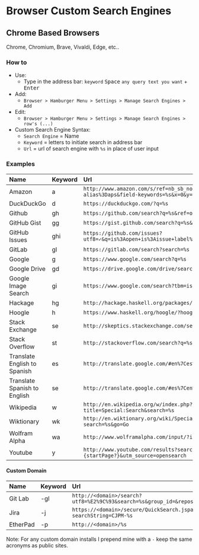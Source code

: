 # Browser Custom Search Engines

## Chrome Based Browsers

Chrome, Chromium, Brave, Vivaldi, Edge, etc..

### How to

* Use:
    * Type in the address bar: `keyword` <kbd>Space</kbd> `any query text you want` + <kbd>Enter</kbd>
* Add:
    * `Browser > Hamburger Menu > Settings > Manage Search Engines > Add`
* Edit:
    * `Browser > Hamburger Menu > Settings > Manage Search Engines > row's (...)`
* Custom Search Engine Syntax:
    * `Search Engine` = Name
    * `Keyword` = letters to initiate search in address bar
    * `Url` = url of search engine with `%s` in place of user input

### Examples

Name | Keyword | Url
:--- | :------ | :--
Amazon | a | `http://www.amazon.com/s/ref=nb_sb_noss?url=search-alias%3Daps&field-keywords=%s&x=0&y=0`
DuckDuckGo | d | `https://duckduckgo.com/?q=%s`
Github | gh | `https://github.com/search?q=%s&ref=opensearch`
GitHub Gist | gg | `https://gist.github.com/search?q=%s&ref=opensearch`
GitHub Issues | ghi | `https://github.com/issues?utf8=✓&q=is%3Aopen+is%3Aissue+label%3A%22help+wanted%22++%s`
GitLab | gl | `https://gitlab.com/search?search=%s`
Google | g | `https://www.google.com/search?q=%s`
Google Drive | gd | `https://drive.google.com/drive/search?q=%s`
Google Image Search | gi | `https://www.google.com/search?tbm=isch&q=%s`
Hackage | hg | `http://hackage.haskell.org/packages/search?terms=%s`
Hoogle | h | `https://www.haskell.org/hoogle/?hoogle=%s`
Stack Exchange | se | `http://skeptics.stackexchange.com/search?q=%s`
Stack Overflow | st | `http://stackoverflow.com/search?q=%s`
Translate English to Spanish | es | `http://translate.google.com/#en%7Ces%7C%s%0A`
Translate Spanish to English | se | `http://translate.google.com/#es%7Cen%7C%s%0A`
Wikipedia | w | `http://en.wikipedia.org/w/index.php?title=Special:Search&search=%s`
Wiktionary | wk | `http://en.wiktionary.org/wiki/Special:Search?search=%s&go=Go`
Wolfram Alpha | wa | `http://www.wolframalpha.com/input/?i=%s`
Youtube | y | `http://www.youtube.com/results?search_query=%s&page={startPage?}&utm_source=opensearch`

#### Custom Domain

Name | Keyword | Url
:--- | :------ | :--
Git Lab | -gl | `http://<domain>/search?utf8=%E2%9C%93&search=%s&group_id=&repository_ref=`
Jira | -j | `https://<domain>/secure/QuickSearch.jspa?searchString=CJPM-%s`
EtherPad | -p | `http://<domain>/%s`

Note: For any custom domain installs I prepend mine with a `-` keep the same acronyms as public sites.
